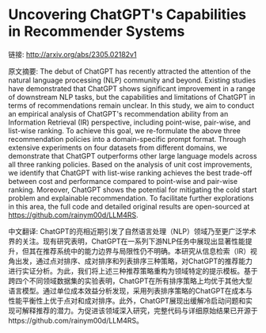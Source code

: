 # Uncovering ChatGPT's Capabilities in Recommender Systems

链接: http://arxiv.org/abs/2305.02182v1

原文摘要:
The debut of ChatGPT has recently attracted the attention of the natural
language processing (NLP) community and beyond. Existing studies have
demonstrated that ChatGPT shows significant improvement in a range of
downstream NLP tasks, but the capabilities and limitations of ChatGPT in terms
of recommendations remain unclear. In this study, we aim to conduct an
empirical analysis of ChatGPT's recommendation ability from an Information
Retrieval (IR) perspective, including point-wise, pair-wise, and list-wise
ranking. To achieve this goal, we re-formulate the above three recommendation
policies into a domain-specific prompt format. Through extensive experiments on
four datasets from different domains, we demonstrate that ChatGPT outperforms
other large language models across all three ranking policies. Based on the
analysis of unit cost improvements, we identify that ChatGPT with list-wise
ranking achieves the best trade-off between cost and performance compared to
point-wise and pair-wise ranking. Moreover, ChatGPT shows the potential for
mitigating the cold start problem and explainable recommendation. To facilitate
further explorations in this area, the full code and detailed original results
are open-sourced at https://github.com/rainym00d/LLM4RS.

中文翻译:
ChatGPT的亮相近期引发了自然语言处理（NLP）领域乃至更广泛学术界的关注。现有研究表明，ChatGPT在一系列下游NLP任务中展现出显著性能提升，但其在推荐系统中的能力边界与局限性仍不明确。本研究从信息检索（IR）视角出发，通过点对排序、成对排序和列表排序三种策略，对ChatGPT的推荐能力进行实证分析。为此，我们将上述三种推荐策略重构为领域特定的提示模板。基于跨四个不同领域数据集的实验表明，ChatGPT在所有排序策略上均优于其他大型语言模型。通过单位成本效益分析发现，采用列表排序策略的ChatGPT在成本与性能平衡性上优于点对和成对排序。此外，ChatGPT展现出缓解冷启动问题和实现可解释推荐的潜力。为促进该领域深入研究，完整代码与详细原始结果已开源于https://github.com/rainym00d/LLM4RS。
